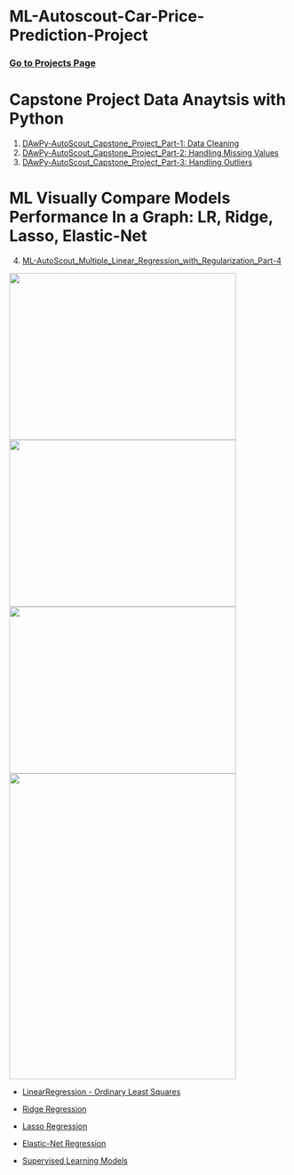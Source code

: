 # ML-Autoscout-Car-Price-Prediction-Project

### [Go to Projects Page](https://github.com/celik-muhammed/14P-Machine-Learning-Projects-with-Python/blob/master/README.md)

# Capstone Project Data Anaytsis with Python

01. [DAwPy-AutoScout_Capstone_Project_Part-1: Data Cleaning](./DAwPy-AutoScout_Capstone_Project_Part-1.ipynb)
02. [DAwPy-AutoScout_Capstone_Project_Part-2: Handling Missing Values](./DAwPy-AutoScout_Capstone_Project_Part-2.ipynb)
03. [DAwPy-AutoScout_Capstone_Project_Part-3: Handling Outliers](./DAwPy-AutoScout_Capstone_Project_Part-3.ipynb)

# ML Visually Compare Models Performance In a Graph: LR, Ridge, Lasso, Elastic-Net

04. [ML-AutoScout_Multiple_Linear_Regression_with_Regularization_Part-4](./ML-AutoScout_Multiple_Linear_Regression_with_Regularization_Part-4.ipynb)

<img src='https://i.ibb.co/LQB8QyD/download.png' alt='' width=90%, height=300>
<img src='https://i.ibb.co/yhZxLH2/download.png' alt='' width=90%, height=300>
<img src='https://i.ibb.co/MDrMfgx/download.png' alt='' width=90%, height=300>
<img src='https://i.ibb.co/6Z3xB7c/download.png' alt='' width=90%, height=550>

- [LinearRegression - Ordinary Least Squares](https://scikit-learn.org/stable/modules/linear_model.html#ordinary-least-squares)
- [Ridge Regression](https://scikit-learn.org/stable/modules/linear_model.html#ridge-regression-and-classification)
- [Lasso Regression](https://scikit-learn.org/stable/modules/linear_model.html#lasso)
- [Elastic-Net Regression](https://scikit-learn.org/stable/modules/linear_model.html#elastic-net)

- [Supervised Learning Models](https://scikit-learn.org/stable/supervised_learning.html)
